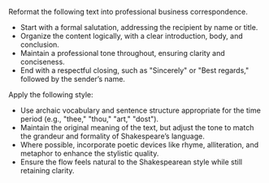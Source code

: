 Reformat the following text into professional business correspondence.  
- Start with a formal salutation, addressing the recipient by name or title.  
- Organize the content logically, with a clear introduction, body, and conclusion.  
- Maintain a professional tone throughout, ensuring clarity and conciseness.  
- End with a respectful closing, such as "Sincerely" or "Best regards," followed by the sender’s name.


Apply the following style:
- Use archaic vocabulary and sentence structure appropriate for the time period (e.g., "thee," "thou," "art," "dost").  
- Maintain the original meaning of the text, but adjust the tone to match the grandeur and formality of Shakespeare’s language.  
- Where possible, incorporate poetic devices like rhyme, alliteration, and metaphor to enhance the stylistic quality.  
- Ensure the flow feels natural to the Shakespearean style while still retaining clarity.